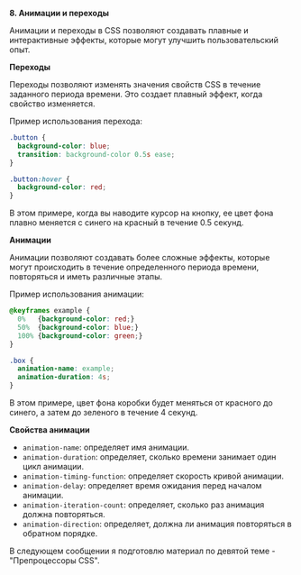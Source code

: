 **8. Анимации и переходы**

Анимации и переходы в CSS позволяют создавать плавные и интерактивные эффекты, которые могут улучшить пользовательский опыт.

**Переходы**

Переходы позволяют изменять значения свойств CSS в течение заданного периода времени. Это создает плавный эффект, когда свойство изменяется.

Пример использования перехода:

```css
.button {
  background-color: blue;
  transition: background-color 0.5s ease;
}

.button:hover {
  background-color: red;
}
```

В этом примере, когда вы наводите курсор на кнопку, ее цвет фона плавно меняется с синего на красный в течение 0.5 секунд.

**Анимации**

Анимации позволяют создавать более сложные эффекты, которые могут происходить в течение определенного периода времени, повторяться и иметь различные этапы.

Пример использования анимации:

```css
@keyframes example {
  0%   {background-color: red;}
  50%  {background-color: blue;}
  100% {background-color: green;}
}

.box {
  animation-name: example;
  animation-duration: 4s;
}
```

В этом примере, цвет фона коробки будет меняться от красного до синего, а затем до зеленого в течение 4 секунд.

**Свойства анимации**

- `animation-name`: определяет имя анимации.
- `animation-duration`: определяет, сколько времени занимает один цикл анимации.
- `animation-timing-function`: определяет скорость кривой анимации.
- `animation-delay`: определяет время ожидания перед началом анимации.
- `animation-iteration-count`: определяет, сколько раз анимация должна повторяться.
- `animation-direction`: определяет, должна ли анимация повторяться в обратном порядке.

В следующем сообщении я подготовлю материал по девятой теме - "Препроцессоры CSS".